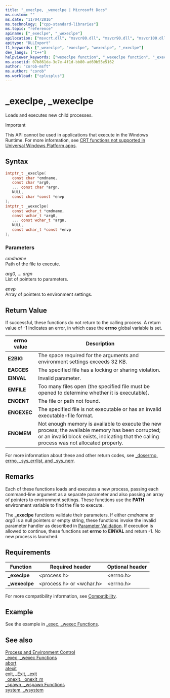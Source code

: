 ```yaml
---
title: "_execlpe, _wexeclpe | Microsoft Docs"
ms.custom: ""
ms.date: "11/04/2016"
ms.technology: ["cpp-standard-libraries"]
ms.topic: "reference"
apiname: ["_execlpe", "_wexeclpe"]
apilocation: ["msvcrt.dll", "msvcr80.dll", "msvcr90.dll", "msvcr100.dll", "msvcr100_clr0400.dll", "msvcr110.dll", "msvcr110_clr0400.dll", "msvcr120.dll", "msvcr120_clr0400.dll", "ucrtbase.dll", "api-ms-win-crt-process-l1-1-0.dll"]
apitype: "DLLExport"
f1_keywords: ["_wexeclpe", "execlpe", "wexeclpe", "_execlpe"]
dev_langs: ["C++"]
helpviewer_keywords: ["wexeclpe function", "_wexeclpe function", "_execlpe function", "execlpe function"]
ms.assetid: 07b861da-3e7e-4f1d-bb80-ad69b55e5162
author: "corob-msft"
ms.author: "corob"
ms.workload: ["cplusplus"]
---
```

# _execlpe, _wexeclpe

Loads and executes new child processes.

> [!IMPORTANT]
> This API cannot be used in applications that execute in the Windows Runtime. For more information, see [CRT functions not supported in Universal Windows Platform apps](../../cppcx/crt-functions-not-supported-in-universal-windows-platform-apps.md).

## Syntax

```C
intptr_t _execlpe(
   const char *cmdname,
   const char *arg0,
   ... const char *argn,
   NULL,
   const char *const *envp
);
intptr_t _wexeclpe(
   const wchar_t *cmdname,
   const wchar_t *arg0,
   ... const wchar_t *argn,
   NULL,
   const wchar_t *const *envp
);
```

### Parameters

*cmdname*<br/>
Path of the file to execute.

*arg0*, ... *argn*<br/>
List of pointers to parameters.

*envp*<br/>
Array of pointers to environment settings.

## Return Value

If successful, these functions do not return to the calling process. A return value of -1 indicates an error, in which case the **errno** global variable is set.

|**errno** value|Description|
|-------------------|-----------------|
|**E2BIG**|The space required for the arguments and environment settings exceeds 32 KB.|
|**EACCES**|The specified file has a locking or sharing violation.|
|**EINVAL**|Invalid parameter.|
|**EMFILE**|Too many files open (the specified file must be opened to determine whether it is executable).|
|**ENOENT**|The file or path not found.|
|**ENOEXEC**|The specified file is not executable or has an invalid executable-file format.|
|**ENOMEM**|Not enough memory is available to execute the new process; the available memory has been corrupted; or an invalid block exists, indicating that the calling process was not allocated properly.|

For more information about these and other return codes, see [_doserrno, errno, _sys_errlist, and _sys_nerr](../../c-runtime-library/errno-doserrno-sys-errlist-and-sys-nerr.md).

## Remarks

Each of these functions loads and executes a new process, passing each command-line argument as a separate parameter and also passing an array of pointers to environment settings. These functions use the **PATH** environment variable to find the file to execute.

The **_execlpe** functions validate their parameters. If either *cmdname* or *arg0* is a null pointers or empty string, these functions invoke the invalid parameter handler as described in [Parameter Validation](../../c-runtime-library/parameter-validation.md). If execution is allowed to continue, these functions set **errno** to **EINVAL** and return -1. No new process is launched.

## Requirements

|Function|Required header|Optional header|
|--------------|---------------------|---------------------|
|**_execlpe**|\<process.h>|\<errno.h>|
|**_wexeclpe**|\<process.h> or \<wchar.h>|\<errno.h>|

For more compatibility information, see [Compatibility](../../c-runtime-library/compatibility.md).

## Example

See the example in [_exec, _wexec Functions](../../c-runtime-library/exec-wexec-functions.md).

## See also

[Process and Environment Control](../../c-runtime-library/process-and-environment-control.md)<br/>
[_exec, _wexec Functions](../../c-runtime-library/exec-wexec-functions.md)<br/>
[abort](abort.md)<br/>
[atexit](atexit.md)<br/>
[exit, _Exit, _exit](exit-exit-exit.md)<br/>
[_onexit, _onexit_m](onexit-onexit-m.md)<br/>
[_spawn, _wspawn Functions](../../c-runtime-library/spawn-wspawn-functions.md)<br/>
[system, _wsystem](system-wsystem.md)<br/>
